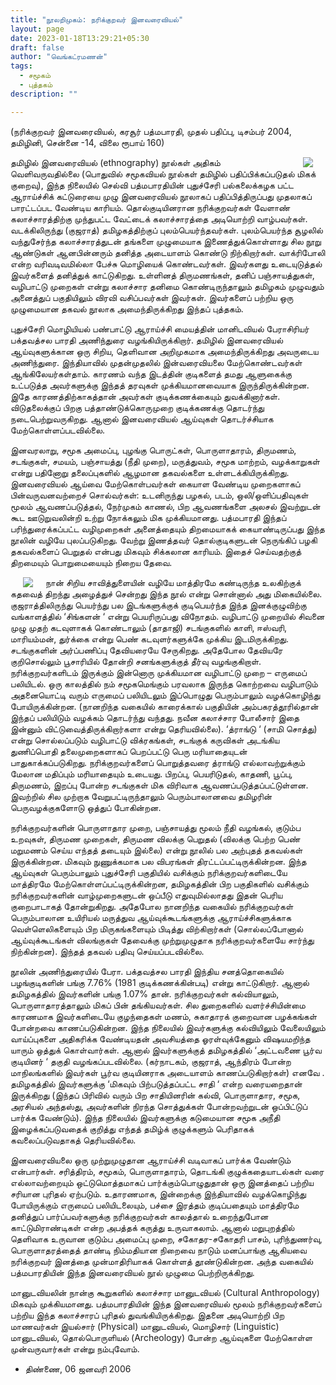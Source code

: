 ```yaml
---
title: "நூலறிமுகம்: நரிக்குறவர் இனவரைவியல்"
layout: page
date: 2023-01-18T13:29:21+05:30
draft: false
author: "வெங்கட்ரமணன்"
tags:
  - சமூகம்
  - புத்தகம்
description: ""

---
```


 (நரிக்குறவர் இனவரைவியல், கரசூர் பத்மபாரதி, முதல் பதிப்பு, டிசம்பர் 2004, தமிழினி, சென்னை -14, விலை ரூபாய் 160)

 <img clear="none" align="right" hspace="20" src="/images/narikkuravar1.jpg" > தமிழில் இனவரைவியல் (ethnography) நூல்கள் அதிகம் வெளிவருவதில்லை (பொதுவில் சமூகவியல் நூல்கள் தமிழில் பதிப்பிக்கப்படுதல் மிகக் குறைவு), இந்த நிலையில் செல்வி பத்மபாரதியின் புதுச்சேரி பல்கலைக்கழக பட்ட ஆராய்ச்சிக் கட்டுரையை முழு இனவரைவியல் நூலாகப் பதிப்பித்திருப்பது முதலாகப் பாரட்டப்பட வேண்டிய காரியம். தொல்குடியினரான நரிக்குறவர்கள் வேளாண் கலாச்சாரத்திற்கு முந்துபட்ட வேட்டைக் கலாச்சாரத்தை அடியொற்றி வாழ்பவர்கள். வடக்கிலிருந்து (குஜராத்) தமிழகத்திற்குப் புலம்பெயர்ந்தவர்கள். புலம்பெயர்ந்த சூழலில் வந்துசேர்ந்த கலாச்சாரத்துடன் தங்களை முழுமையாக இணைத்துக்கொள்ளாது சில நூறு ஆண்டுகள் ஆனபின்னரும் தனித்த அடையாளம் கொண்டு நிற்கிறார்கள். வாக்ரிபோலி என்ற வரிவடிவமில்லா பேச்சு மொழியைக் கொண்டவர்கள். இவர்களது உடையுடுத்தல் இவர்களைத் தனித்துக் காட்டுகிறது. உள்ளினத் திருமணங்கள், தனிப் பஞ்சாயத்துகள், வழிபாட்டு முறைகள் என்று கலாச்சார தனிமை கொண்டிருந்தாலும் தமிழகம் முழுவதும் அனைத்துப் பகுதியிலும் விரவி வசிப்பவர்கள் இவர்கள். இவர்களைப் பற்றிய ஒரு முழுமையான தகவல் நூலாக அமைந்திருக்கிறது இந்தப் புத்தகம்.

புதுச்சேரி மொழியியல் பண்பாட்டு ஆராய்ச்சி மையத்தின் மானிடவியல் பேராசிரியர் பக்தவத்சல பாரதி அணிந்துரை வழங்கியிருக்கிறார். தமிழில் இனவரைவியல் ஆய்வுகளுக்கான ஒரு சிறிய, தெளிவான அறிமுகமாக அமைந்திருக்கிறது அவருடைய அணிந்துரை. இந்தியாவில் முதன்முதலில் இன்வரைவியலை மேற்கொண்டவர்கள் ஆங்கிலேயர்கள்தாம். காரணம் வந்த இடத்தின் குடிகளைத் தமது ஆளுகைக்கு உட்படுத்த அவர்களுக்கு இந்தத் தரவுகள் முக்கியமானவையாக இருந்திருக்கின்றன. இதே காரணத்திற்காகத்தான் அவர்கள் குடிக்கணக்கையும் துவக்கினார்கள். விடுதலைக்குப் பிறகு பத்தாண்டுக்கொருமுறை குடிக்கணக்கு தொடர்ந்து நடைபெற்றுவருகிறது. ஆனால் இனவரைவியல் ஆய்வுகள் தொடர்ச்சியாக மேற்கொள்ளப்படவில்லை.

இனவரலாறு, சமூக அமைப்பு, புழங்கு பொருட்கள், பொருளாதாரம், திருமணம், சடங்குகள், சமயம், பஞ்சாயத்து (நீதி முறை), மருத்துவம், சமூக மாற்றம், வழக்காறுகள் என்று பதினோறு தலைப்புகளில் ஆழமான தகவல்களை உள்ளடக்கியிருக்கிறது. இனவரைவியல் ஆய்வை மேற்கொள்பவர்கள் கையாள வேண்டிய முறைகளாகப் பின்வருவனவற்றைச் சொல்வர்கள்: உடனிருந்து பழகல், படம், ஒலி/ஒளிப்பதிவுகள் மூலம் ஆவணப்படுத்தல், நேர்முகம் காணல், பிற ஆவணங்களை அலசல் இவற்றுடன் கூட ஊடுறுவலின்றி உற்று நோக்கலும் மிக முக்கியமானது. பத்மபாரதி இந்தப் பரிந்துரைக்கப்பட்ட வழிமுறைகள் அனைத்தையும் திறமையாகக் கையாண்டிருப்பது இந்த நூலின் வழியே புலப்படுகிறது. வேற்று இணத்தவர் தொல்குடிகளுடன் நெருங்கிப் பழகி தகவல்களைப் பெறுதல் என்பது மிகவும் சிக்கலான காரியம். இதைச் செய்வதற்குத் திறமையும் பொறுமையையும் நிறைய தேவை.

<img clear="none" align="left" hspace="20" src="/images/narikkuravar2.jpg" > நான் சிறிய சாவித்துளையின் வழியே மாத்திரமே கண்டிருந்த உலகிற்குக் கதவைத் திறந்து அழைத்துச் சென்றது இந்த நூல் என்று சொன்னால் அது மிகையில்லை. குஜராத்திலிருந்து பெயர்ந்து பல இடங்களுக்குக் குடிபெயர்ந்த இந்த இனக்குழுவிற்கு வங்காளத்தில் ‘சிங்களன் ‘ என்று பெயரிருப்பது விநோதம். வழிபாட்டு முறையில் சிவனை முழு முதற் கடவுளாகக் கொண்டாலும் (தாதாஜி) சடங்குகளில் காளி, ஈஸ்வரி, மாரியம்மன், துர்க்கை என்று பெண் கடவுளர்களுக்கே முக்கிய இடமிருக்கிறது. சடங்குகளின் அர்ப்பணிப்பு தேவியரையே சேருகிறது. அதேபோல தேவியரே குறிசொல்லும் பூசாரியில் தோன்றி சனங்களுக்குத் தீர்வு வழங்குகிறாள். நரிக்குறவர்களிடம் இருக்கும் இன்னொரு முக்கியமான வழிபாட்டு முறை – எருமைப் பலியிடல். ஒரு காலத்தில் நம் சமூகமெங்கும் பரவலாக இருந்த கொற்றவை வழிபாடும் அதனையொட்டி வரும் எருமைப் பலியிடலும் இப்பொழுது பெரும்பாலும் வழக்கொழிந்து போயிருக்கின்றன. (நானறிந்த வகையில் காரைக்கால் பகுதியின் அம்பகரத்தூரில்தான் இந்தப் பலியிடும் வழக்கம் தொடர்ந்து வந்தது. நவீன கலாச்சார போலீசார் இதை இன்னும் விட்டுவைத்திருக்கிறார்களா என்று தெரியவில்லை). ‘த்ராங்டு ‘ (சாமி சொத்து) என்று சொல்லப்படும் வழிபாட்டு விக்ரகங்கள், சடங்குக் கருவிகள் அடங்கிய துணிப்பொதி தலைமுறைகளாகப் பெறப்பட்டு பெரு மரியாதையுடன் பாதுகாக்கப்படுகிறது. நரிக்குறவர்களைப் பொறுத்தவரை த்ராங்டு எல்லாவற்றுக்கும் மேலான மதிப்பும் மரியாதையும் உடையது. பிறப்பு, பெயரிடுதல், காதணி, பூப்பு, திருமணம், இறப்பு போன்ற சடங்குகள் மிக விரிவாக ஆவணப்படுத்தப்பட்டுள்ளன. இவற்றில் சில முற்றாக வேறுபட்டிருந்தாலும் பெரும்பாலானவை தமிழரின் பெருவழக்குகளோடு ஒத்துப் போகின்றன.

நரிக்குறவர்களின் பொருளாதார முறை, பஞ்சாயத்து மூலம் நீதி வழங்கல், குடும்ப உறவுகள், திருமண முறைகள், திருமண விலக்கு பெறுதல் (விலக்கு பெற்ற பெண் மறுமணம் செய்ய எந்தத் தடையும் இல்லை) என்று நூலில் பல அற்புதத் தகவல்கள் இருக்கின்றன. மிகவும் நுணுக்கமாக பல விபரங்கள் திரட்டப்பட்டிருக்கின்றன. இந்த ஆய்வுகள் பெரும்பாலும் புதுச்சேரி பகுதியில் வசிக்கும் நரிக்குறவர்களிடையே மாத்திரமே மேற்கொள்ளப்பட்டிருக்கின்றன, தமிழகத்தின் பிற பகுதிகளில் வசிக்கும் நரிக்குறவர்களின் வாழ்முறைகளுடன் ஒப்பீடு எதுவுமில்லாதது இதன் பெரிய குறைபாடாகத் தோன்றுகிறது. அதேபோல நானறிந்த வகையில் நரிக்குறவர்கள் பெரும்பாலான உயிரியல் மருத்துவ ஆய்வுக்கூடங்களுக்கு ஆராய்ச்சிகளுக்காக வெள்ளெலிகளையும் பிற மிருகங்களையும் பிடித்து விற்கிறார்கள் (சொல்லப்போனால் ஆய்வுக்கூடங்கள் விலங்குகள் தேவைக்கு முற்றுமுழுதாக நரிக்குறவர்களையே சார்ந்து நிற்கின்றன). இந்தத் தகவல் பதிவு செய்யப்படவில்லை.

நூலின் அணிந்துரையில் பேரா. பக்தவத்சல பாரதி இந்திய சனத்தொகையில் பழங்குடிகளின் பங்கு 7.76% (1981 குடிக்கணக்கின்படி) என்று காட்டுகிறார். ஆனால் தமிழகத்தில் இவர்களின் பங்கு 1.07% தான். நரிக்குறவர்கள் கல்வியாலும், பொருளாதாரத்தாலும் மிகப் பின் தங்கியவர்கள். சில துறைகளில் வளர்ச்சியின்மை காரணமாக இவர்களிடையே குழந்தைகள் மணம், சுகாதாரக் குறைவான பழக்கங்கள் போன்றவை காணப்படுகின்றன. இந்த நிலையில் இவர்களுக்கு கல்வியிலும் வேலையிலும் வாய்ப்புகளை அதிகரிக்க வேண்டியதன் அவசியத்தை ஓரள்வுக்கேனும் விஷயமறிந்த யாரும் ஒத்துக் கொள்வார்கள். ஆனால் இவர்களுக்குத் தமிழகத்தில் ‘அட்டவணை பூர்வ குடியினர் ‘ தகுதி வழங்கப்படவில்லை. (கர்நாடகம், குஜராத், ஆந்திரம் போன்ற மாநிலங்களில் இவர்கள் பூர்வ குடியினராக அடையாளம் காணப்படுகிறார்கள்) எனவே . தமிழகத்தில் இவர்களுக்கு ‘மிகவும் பிற்படுத்தப்பட்ட சாதி ‘ என்ற வரையறைதான் இருக்கிறது (இந்தப் பிரிவில் வரும் பிற சாதியினரின் கல்வி, பொருளாதார, சமூக, அரசியல் அந்தஸ்து, அவர்களின் நிரந்த சொத்துக்கள் போன்றவற்றுடன் ஒப்பிட்டுப் பார்க்க வேண்டும்). இந்த நிலையில் இவர்களுக்கு கடுமையான சமூக அநீதி இழைக்கப்படுவதைக் குறித்து எந்தத் தமிழ்க் குழுக்களும் பெரிதாகக் கவலைப்படுவதாகத் தெரியவில்லை.

இனவரைவியலை ஒரு முற்றுமுழுதான ஆராய்ச்சி வடிவாகப் பார்க்க வேண்டும் என்பார்கள். சரித்திரம், சமூகம், பொருளாதாரம், தொடங்கி குழுக்கதையாடல்கள் வரை எல்லாவற்றையும் ஒட்டுமொத்தமாகப் பார்க்கும்பொழுதுதான் ஒரு இனத்தைப் பற்றிய சரியான புரிதல் ஏற்படும். உதாரணமாக, இன்றைக்கு இந்தியாவில் வழக்கொழிந்து போயிருக்கும் எருமைப் பலியிடலையும், பச்சை இரத்தம் குடிப்பதையும் மாத்திரமே தனித்துப் பார்ப்பவர்களுக்கு நரிக்குறவர்கள் காலத்தால் உறைந்துபோன காட்டுமிராண்டிகள் என்ற அபத்தக் கருத்து உருவாகலாம். ஆனால் மறுபுறத்தில் தெளிவாக உருவான குடும்ப அமைப்பு முறை, சகோதர-சகோதரி பாசம், புரிந்துணர்வு, பொருளாதரத்தைத் தாண்டி நிம்மதியான நிறைவை நாடும் மனப்பாங்கு ஆகியவை நரிக்குறவர் இனத்தை முன்மாதிரியாகக் கொள்ளத் தூண்டுகின்றன. அந்த வகையில் பத்மபாரதியின் இந்த இனவரைவியல் நூல் முழுமை பெற்றிருக்கிறது.

மானுடவியலின் நான்கு கூறுகளில் கலாச்சார மானுடவியல் (Cultural Anthropology) மிகவும் முக்கியமானது. பத்மபாரதியின் இந்த இனவரைவியல் மூலம் நரிக்குறவர்களைப் பற்றிய இந்த கலாச்சாரப் புரிதல் துவங்கியிருக்கிறது. இதனை அடியொற்றி பிற மாணவர்கள் இயல்சார் (Physical) மானுடவியல், மொழிசார் (Linguistic) மானுடவியல், தொல்பொருளியல் (Archeology) போன்ற ஆய்வுகளை மேற்கொள்ள முன்வருவார்கள் என்று நம்புவோம். 

- திண்ணை, 06 ஜனவரி 2006